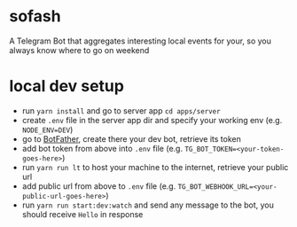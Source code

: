 # sofash

A Telegram Bot that aggregates interesting local events for your, so you always know where to go on weekend

# local dev setup

- run `yarn install` and go to server app `cd apps/server`
- create `.env` file in the server app dir and specify your working env (e.g. `NODE_ENV=DEV`)
- go to [BotFather](https://t.me/BotFather), create there your dev bot, retrieve its token
- add bot token from above into `.env` file (e.g. `TG_BOT_TOKEN=<your-token-goes-here>`)
- run `yarn run lt` to host your machine to the internet, retrieve your public url
- add public url from above to `.env` file (e.g. `TG_BOT_WEBHOOK_URL=<your-public-url-goes-here>`)
- run `yarn run start:dev:watch` and send any message to the bot, you should receive `Hello` in response
